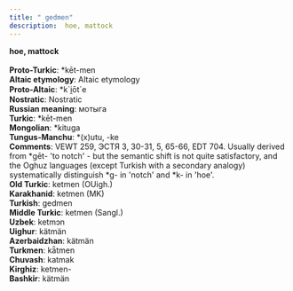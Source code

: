 ```yaml
---
title: " gedmen"
description:  hoe, mattock
---
```

<p data-pagefind-weight="0.5">
<strong> hoe, mattock</strong><br><br>
<strong>Proto-Turkic</strong>:  *kēt-men<br>
<strong>Altaic etymology</strong>:  Altaic etymology<br>
<strong> Proto-Altaic</strong>:  *k`i̯ōt`e<br>
<strong>Nostratic</strong>:  Nostratic<br>
<strong>Russian meaning</strong>:  мотыга<br>
<strong>Turkic</strong>:  *kēt-men<br>
<strong>Mongolian</strong>:  *kituga<br>
<strong>Tungus-Manchu</strong>:  *(x)utu, -ke<br>
<strong>Comments</strong>:  VEWT 259, ЭСТЯ 3, 30-31, 5, 65-66, EDT 704. Usually derived from *gēt- 'to notch' - but the semantic shift is not quite satisfactory, and the Oghuz languages (except Turkish with a secondary analogy) systematically distinguish *g- in 'notch' and *k- in 'hoe'.<br>
<strong>Old Turkic</strong>:  ketmen (OUigh.)<br>
<strong>Karakhanid</strong>:  ketmen (MK)<br>
<strong>Turkish</strong>:  gedmen<br>
<strong>Middle Turkic</strong>:  ketmen (Sangl.)<br>
<strong>Uzbek</strong>:  ketmɔn<br>
<strong>Uighur</strong>:  kätmän<br>
<strong>Azerbaidzhan</strong>:  kätmän<br>
<strong>Turkmen</strong>:  kǟtmen<br>
<strong>Chuvash</strong>:  katmak<br>
<strong>Kirghiz</strong>:  ketmen-<br>
<strong>Bashkir</strong>:  kätmän<br>

</p>
